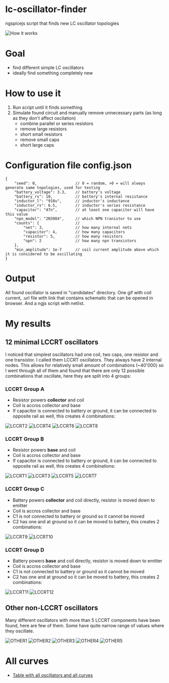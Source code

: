# lc-oscillator-finder

ngspicejs script that finds new LC oscillator topologies

![How it works](image/xterm.png)

# Goal

- find different simple LC oscillators
- ideally find something completely new

# How to use it

1. Run script until it finds something
2. Simulate found circuit and manually remove unnecessary parts (as long as they don't affect oscilation)
    - combine parallel or series resistors
    - remove large resistors
    - short small resistors
    - remove small caps
    - short large caps

# Configuration file config.json

    {
        "seed": 0,                 // 0 = random, >0 = will always generate same topologies, used for testing
        "battery_voltage": 3.3,    // battery's voltage
        "battery_rs": 10,          // battery's internal resistance
        "inductor_l": "910u",      // inductor's inductance
        "inductor_rs": 6.5,        // inductor's series resistance
        "capacitor": "47n",        // at least one capacitor will have this value
        "npn_model": "2N3904",     // which NPN tranistor to use
        "counts": {                //
            "net": 3,              // how many internal nets
            "capacitor": 4,        // how many capacitors
            "resistor": 5,         // how many resistors
            "npn": 2               // how many npn transistors
        },
        "min_amplitude": 1e-7      // coil current amplitude above which it is considered to be oscillating
    }

# Output

All found oscillator is saved in "candidates" directory. One gif with coil current, .url file with link that 
contains schematic that can be opened in browser. And a ngjs script with netlist.

# My results

## 12 minimal LCCRT oscillators

I noticed that simplest oscillators had one coil, two caps, one resistor and one transistor. I called them
LCCRT oscillators. They always have 2 internal nodes. This allows for relatively small amount of combinations (~40'000) 
so I went through all of them and found that there are only 12 possible combinations that oscillate, here they are
split into 4 groups:

### LCCRT Group A
- Resistor powers **collector** and coil
- Coil is accros collector and base
- If capacitor is connected to battery or ground, it can be connected to opposite rail as well, this creates 4 combinations:

![LCCRT2](results/LCCRT2/schematic.gif)
![LCCRT4](results/LCCRT4/schematic.gif)
![LCCRT6](results/LCCRT6/schematic.gif)
![LCCRT8](results/LCCRT8/schematic.gif)

### LCCRT Group B
- Resistor powers **base** and coil
- Coil is accros collector and base
- If capacitor is connected to battery or ground, it can be connected to opposite rail as well, this creates 4 combinations:

![LCCRT1](results/LCCRT1/schematic.gif)
![LCCRT3](results/LCCRT3/schematic.gif)
![LCCRT5](results/LCCRT5/schematic.gif)
![LCCRT7](results/LCCRT7/schematic.gif)

### LCCRT Group C
- Battery powers **collector** and coil directly, resistor is moved down to emitter
- Coil is accros collector and base
- C1 is not connected to battery or ground so it cannot be moved
- C2 has one and at ground so it can be moved to battery, this creates 2 combinations:

![LCCRT9](results/LCCRT9/schematic.gif)
![LCCRT10](results/LCCRT10/schematic.gif)

### LCCRT Group D
- Battery powers **base** and coil directly, resistor is moved down to emitter
- Coil is accros collector and base
- C1 is not connected to battery or ground so it cannot be moved
- C2 has one and at ground so it can be moved to battery, this creates 2 combinations:

![LCCRT11](results/LCCRT11/schematic.gif)
![LCCRT12](results/LCCRT12/schematic.gif)

## Other non-LCCRT oscillators

Many different oscillators with more than 5 LCCRT components have been found, here are few of them. 
Some have quite narrow range of values where they oscillate.

![OTHER1](results/OTHER1/schematic.gif)
![OTHER2](results/OTHER2/schematic.gif)
![OTHER3](results/OTHER3/schematic.gif)
![OTHER4](results/OTHER4/schematic.gif)
![OTHER5](results/OTHER5/schematic.gif)

# All curves

- [Table with all oscillators and all curves](TABLE.md)

